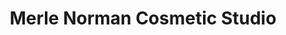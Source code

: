 ---
title: "Merle Norman Cosmetic Studio"
url: /littleton/merle-norman-cosmetic-studio/
shop: beauty
---